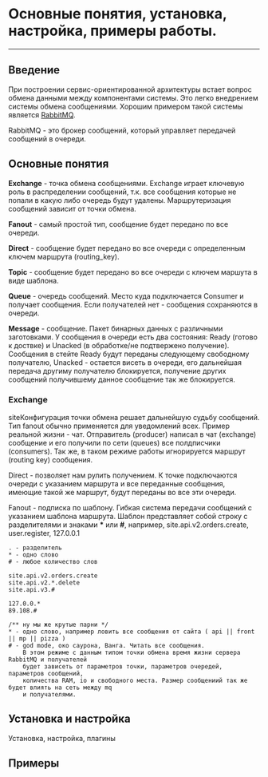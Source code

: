 # Основные понятия, установка, настройка, примеры работы.

---

## Введение

При построении сервис-ориентированной архитектуры встает вопрос обмена данными между компонентами системы. Это легко внедрением системы обмена сообщениями. Хорошим примером такой системы является [RabbitMQ](https://www.rabbitmq.com/).

RabbitMQ - это брокер сообщений, который управляет передачей сообщений в очереди.

## Основные понятия

**Exchange** - точка обмена сообщениями. Exchange играет ключевую роль в распределении сообщений, т.к. все сообщения которые не попали в какую либо очередь будут удалены. Маршрутеризация сообщений зависит от точки обмена.

**Fanout** - самый простой тип, сообщение будет передано по все очереди.

**Direct** - сообщение будет передано во все очереди с определенным ключем маршрута \(routing\_key\).

**Topic** - сообщение будет передано во все очереди с ключем маршута в виде шаблона.

**Queue** - очередь сообщений. Место куда подключается Consumer и получает сообщения. Если получателей нет - сообщения сохраняются в очереди.

**Message** - сообщение. Пакет бинарных данных с различными заготовками. У сообщения в очереди есть два состояния: Ready \(готово к доствке\) и Unacked \(в обработке/не подтвержено получение\). Сообщения в стейте Ready будут переданы следующему свободному получателю, Unacked - остается висеть в очереди, его дальнейшая передача другиму получателю блокируется, получение других сообщений получившему данное сообщение так же блокируется.

### Exchange

siteКонфигурация точки обмена решает дальнейшую судьбу сообщений. Тип fanout обычно применяется для уведомлений всех. Пример реальной жизни - чат. Отправитель \(producer\) написал в чат \(exchange\) сообщение и его получили по сети \(queues\) все полдписчики \(consumers\). Так же, в таком режиме работы игнорируется маршрут \(routing key\) сообщения.

Direct - позволяет нам рулить получением. К точке подключаются очереди с указанием маршрута и все переданные сообщения, имеющие такой же маршрут, будут переданы во все эти очереди.

Fanout - подписка по шаблону. Гибкая система передачи сообщений с указанием шаблона маршрута. Шаблон представляет собой строку с разделителями и знаками **\*** или **\#**, например, site.api.v2.orders.create, user.register, 127.0.0.1

```
. - разделитель
* - одно слово
# - любое количество слов

site.api.v2.orders.create
site.api.v2.*.delete
site.api.v3.#

127.0.0.*
89.108.#

/** ну мы же крутые парни */
* - одно слово, например ловить все сообщения от сайта ( api || front || mp || pizza )
# - god mode, око саурона, Ванга. Читать все сообщения.
    В этом режиме с данным типом точки обмена время жизни сервера RabbitMQ и получателей
    будет зависеть от параметров точки, параметров очередей, параметров сообщений,
    количества RAM, io и свободного места. Размер сообщениий так же будет влиять на сеть между mq
    и получателями.
```



## Установка и настройка

Установка, настройка, плагины

## Примеры



